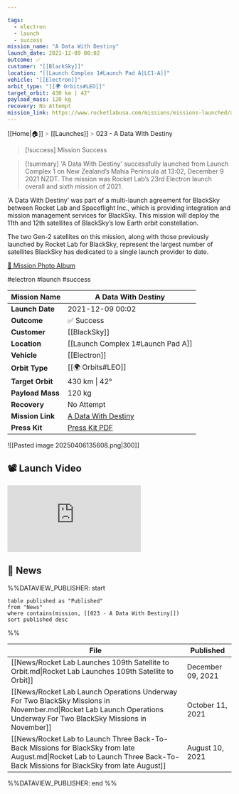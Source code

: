 ```yaml
---

tags:
  - electron
  - launch
  - success
mission_name: "A Data With Destiny"
launch_date: 2021-12-09 00:02
outcome: ✅
customer: "[[BlackSky]]"
location: "[[Launch Complex 1#Launch Pad A|LC1-A]]"
vehicle: "[[Electron]]"
orbit_type: "[[🌍 Orbits#LEO]]"
target_orbit: 430 km | 42°  
payload_mass: 120 kg  
recovery: No Attempt
mission_link: https://www.rocketlabusa.com/missions/missions-launched/a-data-with-destiny/
---
```

[[Home|🏠]]  <span style="color: LightSlateGray">></span>  <span class="no-hover">[[Launches]]</span>  <span style="color: LightSlateGray">></span>  023 - A Data With Destiny

>[!success] Mission Success

>[!summary]
'A Data With Destiny' successfully launched from Launch Complex 1 on New Zealand’s Mahia Peninsula at 13:02, December 9 2021 NZDT. The mission was Rocket Lab’s 23rd Electron launch overall and sixth mission of 2021. 
>
'A Data With Destiny’ was part of a multi-launch agreement for BlackSky between Rocket Lab and Spaceflight Inc., which is providing integration and mission management services for BlackSky. This mission will deploy the 11th and 12th satellites of BlackSky’s low Earth orbit constellation.
>
The two Gen-2 satellites on this mission, along with those previously launched by Rocket Lab for BlackSky, represent the largest number of satellites BlackSky has dedicated to a single launch provider to date.
>
[📸 Mission Photo Album](https://www.flickr.com/photos/rocketlab/albums/72177720301764145/)

#electron #launch #success

| **Mission Name** | A Data With Destiny                                                                                 |
| ---------------- | --------------------------------------------------------------------------------------------------- |
| **Launch Date**  | 2021-12-09 00:02                                                                                    |
| **Outcome**      | ✅ Success                                                                                           |
| **Customer**     | [[BlackSky]]                                                                                        |
| **Location**     | [[Launch Complex 1#Launch Pad A]]                                                                   |
| **Vehicle**      | [[Electron]]                                                                                        |
| **Orbit Type**   | [[🌍 Orbits#LEO]]                                                                                   |
| **Target Orbit** | 430 km &#124; 42°                                                                                   |
| **Payload Mass** | 120 kg                                                                                              |
| **Recovery**     | No Attempt                                                                                          |
| **Mission Link** | [A Data With Destiny](https://www.rocketlabusa.com/missions/missions-launched/a-data-with-destiny/) |
| **Press Kit**    | [Press Kit PDF](https://rocketlabcorp.com/assets/Uploads/Flight-23-Press-Kit-v1.pdf)                |

![[Pasted image 20250406135608.png|300]]

## 📽️ Launch Video

<div class="responsive-video">
<iframe src="https://www.youtube.com/embed/PmCl2Hs8enc" title="Rocket Lab&#39;s Electron - A Data With Destiny Mission" frameborder="0" allow="accelerometer; autoplay; clipboard-write; encrypted-media; gyroscope; picture-in-picture; web-share" referrerpolicy="strict-origin-when-cross-origin" allowfullscreen></iframe>     
</div>

## 📰 News
%%DATAVIEW_PUBLISHER: start
```
table published as "Published"
from "News"
where contains(mission, [[023 - A Data With Destiny]])
sort published desc
```
%%

| File                                                                                                                                                                       | Published         |
| -------------------------------------------------------------------------------------------------------------------------------------------------------------------------- | ----------------- |
| [[News/Rocket Lab Launches 109th Satellite to Orbit.md\|Rocket Lab Launches 109th Satellite to Orbit]]                                                                     | December 09, 2021 |
| [[News/Rocket Lab Launch Operations Underway For Two BlackSky Missions in November.md\|Rocket Lab Launch Operations Underway For Two BlackSky Missions in November]]       | October 11, 2021  |
| [[News/Rocket Lab to Launch Three Back-To-Back Missions for BlackSky from late August.md\|Rocket Lab to Launch Three Back-To-Back Missions for BlackSky from late August]] | August 10, 2021   |

%%DATAVIEW_PUBLISHER: end %%